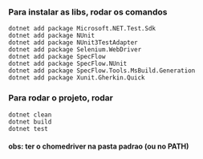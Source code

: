 ### Para instalar as libs, rodar os comandos
```
dotnet add package Microsoft.NET.Test.Sdk
dotnet add package NUnit
dotnet add package NUnit3TestAdapter
dotnet add package Selenium.WebDriver
dotnet add package SpecFlow
dotnet add package SpecFlow.NUnit
dotnet add package SpecFlow.Tools.MsBuild.Generation
dotnet add package Xunit.Gherkin.Quick
```

### Para rodar o projeto, rodar
```
dotnet clean
dotnet build
dotnet test
```

#### obs: ter o chomedriver na pasta padrao (ou no PATH)